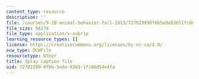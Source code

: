 ```yaml
---
content_type: resource
description: ''
file: /courses/9-20-animal-behavior-fall-2013/727023990f6b5ede83651fc86d54e4fa_472225.vtt
file_size: 56274
file_type: application/x-subrip
learning_resource_types: []
license: https://creativecommons.org/licenses/by-nc-sa/4.0/
ocw_type: OCWFile
resourcetype: Other
title: 3play caption file
uid: 72702399-0f6b-5ede-8365-1fc86d54e4fa
---
```

